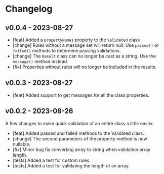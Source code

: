 # Changelog

## v0.0.4 - 2023-08-27

- [feat] Added a `propertyNames` property to the `Validated` class
- [change] Rules without a message set will return null. Use `passed()` or `failed()` methods to determine passing validations.
- [change] The `Result` class can no longer be cast as a string. Use the `message()` method instead.
- [fix] Properties without rules will no longer be included in the results.

## v0.0.3 - 2023-08-27

- [feat] Added support to get messages for all the class properties.

## v0.0.2 - 2023-08-26

A few changes to make quick validation of an entire class a little easier.

- [feat] Added passed and failed methods to the Validated class.
- [change] The second parameters of the property method is now nullable.
- [fix] Minor bug fix converting array to string when validation array length.
- [tests] Added a test for custom rules.
- [tests] Added a test for validating the length of an array.
